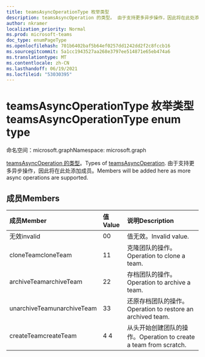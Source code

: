 ```yaml
---
title: teamsAsyncOperationType 枚举类型
description: teamsAsyncOperation 的类型。 由于支持更多异步操作，因此将在此处添加成员。
author: nkramer
localization_priority: Normal
ms.prod: microsoft-teams
doc_type: enumPageType
ms.openlocfilehash: 701b6402baf5b64ef0257dd1242dd2f2c8fccb16
ms.sourcegitcommit: 5a1cc1943527aa268e3797ee514871e65eb474a6
ms.translationtype: MT
ms.contentlocale: zh-CN
ms.lasthandoff: 06/19/2021
ms.locfileid: "53030395"
---
```

# <a name="teamsasyncoperationtype-enum-type"></a><span data-ttu-id="29174-104">teamsAsyncOperationType 枚举类型</span><span class="sxs-lookup"><span data-stu-id="29174-104">teamsAsyncOperationType enum type</span></span>

<span data-ttu-id="29174-105">命名空间：microsoft.graph</span><span class="sxs-lookup"><span data-stu-id="29174-105">Namespace: microsoft.graph</span></span>



<span data-ttu-id="29174-106">[teamsAsyncOperation 的类型](teamsasyncoperation.md)。</span><span class="sxs-lookup"><span data-stu-id="29174-106">Types of [teamsAsyncOperation](teamsasyncoperation.md).</span></span> <span data-ttu-id="29174-107">由于支持更多异步操作，因此将在此处添加成员。</span><span class="sxs-lookup"><span data-stu-id="29174-107">Members will be added here as more async operations are supported.</span></span>

## <a name="members"></a><span data-ttu-id="29174-108">成员</span><span class="sxs-lookup"><span data-stu-id="29174-108">Members</span></span>

| <span data-ttu-id="29174-109">成员</span><span class="sxs-lookup"><span data-stu-id="29174-109">Member</span></span> | <span data-ttu-id="29174-110">值</span><span class="sxs-lookup"><span data-stu-id="29174-110">Value</span></span>| <span data-ttu-id="29174-111">说明</span><span class="sxs-lookup"><span data-stu-id="29174-111">Description</span></span> |
|:---------------|:--------|:----------|
|<span data-ttu-id="29174-112">无效</span><span class="sxs-lookup"><span data-stu-id="29174-112">invalid</span></span>|<span data-ttu-id="29174-113">0</span><span class="sxs-lookup"><span data-stu-id="29174-113">0</span></span>|<span data-ttu-id="29174-114">值无效。</span><span class="sxs-lookup"><span data-stu-id="29174-114">Invalid value.</span></span>|
|<span data-ttu-id="29174-115">cloneTeam</span><span class="sxs-lookup"><span data-stu-id="29174-115">cloneTeam</span></span>|<span data-ttu-id="29174-116">1</span><span class="sxs-lookup"><span data-stu-id="29174-116">1</span></span>|<span data-ttu-id="29174-117">克隆团队的操作。</span><span class="sxs-lookup"><span data-stu-id="29174-117">Operation to clone a team.</span></span>|
|<span data-ttu-id="29174-118">archiveTeam</span><span class="sxs-lookup"><span data-stu-id="29174-118">archiveTeam</span></span>|<span data-ttu-id="29174-119">2</span><span class="sxs-lookup"><span data-stu-id="29174-119">2</span></span>|<span data-ttu-id="29174-120">存档团队的操作。</span><span class="sxs-lookup"><span data-stu-id="29174-120">Operation to archive a team.</span></span>|
|<span data-ttu-id="29174-121">unarchiveTeam</span><span class="sxs-lookup"><span data-stu-id="29174-121">unarchiveTeam</span></span>|<span data-ttu-id="29174-122">3</span><span class="sxs-lookup"><span data-stu-id="29174-122">3</span></span>|<span data-ttu-id="29174-123">还原存档团队的操作。</span><span class="sxs-lookup"><span data-stu-id="29174-123">Operation to restore an archived team.</span></span>|
|<span data-ttu-id="29174-124">createTeam</span><span class="sxs-lookup"><span data-stu-id="29174-124">createTeam</span></span>|<span data-ttu-id="29174-125">4 </span><span class="sxs-lookup"><span data-stu-id="29174-125">4</span></span>|<span data-ttu-id="29174-126">从头开始创建团队的操作。</span><span class="sxs-lookup"><span data-stu-id="29174-126">Operation to create a team from scratch.</span></span>|

